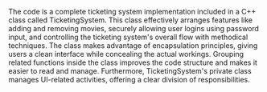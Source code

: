 The code is a complete ticketing system implementation included in a C++ class called TicketingSystem. This class effectively arranges features like adding and removing movies, securely allowing user logins using password input, and controlling the ticketing system's overall flow with methodical techniques. The class makes advantage of encapsulation principles, giving users a clean interface while concealing the actual workings. Grouping related functions inside the class improves the code structure and makes it easier to read and manage. Furthermore, TicketingSystem's private class manages UI-related activities, offering a clear division of responsibilities. 

